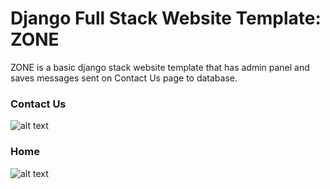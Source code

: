 # Django Full Stack Website Template: ZONE

ZONE is a basic django stack website template that has admin panel and saves messages sent on Contact Us page to database.

### Contact Us
![alt text](https://github.com/oreitor/django-full-stack/blob/master/png/contactus.png)

### Home
![alt text](https://github.com/oreitor/django-full-stack/blob/master/png/index.png)
